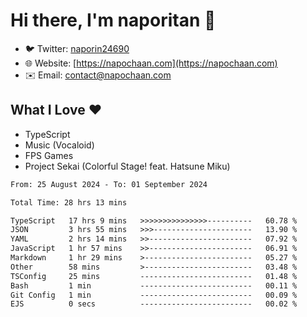 # Hi there, I'm naporitan 👋

- 🐦 Twitter: [naporin24690](https://twitter.com/naporin24690)
- 🌐 Website: [https://napochaan.com](https://napochaan.com)
- ✉️ Email: [contact@napochaan.com](mailto:contact@napochaan.com)

## What I Love ❤️
- TypeScript
- Music (Vocaloid)
- FPS Games
- Project Sekai (Colorful Stage! feat. Hatsune Miku)

<!--START_SECTION:waka-->

```txt
From: 25 August 2024 - To: 01 September 2024

Total Time: 28 hrs 13 mins

TypeScript   17 hrs 9 mins   >>>>>>>>>>>>>>>----------   60.78 %
JSON         3 hrs 55 mins   >>>----------------------   13.90 %
YAML         2 hrs 14 mins   >>-----------------------   07.92 %
JavaScript   1 hr 57 mins    >>-----------------------   06.91 %
Markdown     1 hr 29 mins    >------------------------   05.27 %
Other        58 mins         >------------------------   03.48 %
TSConfig     25 mins         -------------------------   01.48 %
Bash         1 min           -------------------------   00.11 %
Git Config   1 min           -------------------------   00.09 %
EJS          0 secs          -------------------------   00.02 %
```

<!--END_SECTION:waka-->

